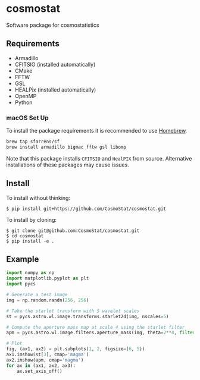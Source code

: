 # cosmostat
Software package for cosmostatistics

## Requirements

- Armadillo
- CFITSIO (installed automatically)
- CMake
- FFTW
- GSL
- HEALPix (installed automatically)
- OpenMP
- Python

### macOS Set Up

To install the package requirements it is recommended to use [Homebrew](https://brew.sh/).

```bash
brew tap sfarrens/sf
brew install armadillo bigmac fftw gsl libomp
```

Note that this package installs `CFITSIO` and `HealPIX` from source. Alternative
installations of these packages may cause issues.

## Install

To install without thinking:
```
$ pip install git+https://github.com/CosmoStat/cosmostat.git
```

To install by cloning:
```
$ git clone git@github.com:CosmoStat/cosmostat.git
$ cd cosmostat
$ pip install -e .
```

## Example

```python
import numpy as np
import matplotlib.pyplot as plt
import pycs

# Generate a test image
img = np.random.randn(256, 256)

# Take the starlet transform with 5 wavelet scales
st = pycs.astro.wl.image.transforms.starlet2d(img, nscales=5)

# Compute the aperture mass map at scale 4 using the starlet filter
apm = pycs.astro.wl.image.filters.aperture_mass(img, theta=2**4, filter='starlet')

# Plot
fig, (ax1, ax2) = plt.subplots(1, 2, figsize=(6, 5))
ax1.imshow(st[3], cmap='magma')
ax2.imshow(apm, cmap='magma')
for ax in (ax1, ax2, ax3):
    ax.set_axis_off()
```
